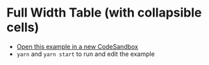 # Full Width Table (with collapsible cells)

- [Open this example in a new CodeSandbox](https://codesandbox.io/s/github/tanstack/react-table/tree/alpha/examples/full-width-table)
- `yarn` and `yarn start` to run and edit the example
